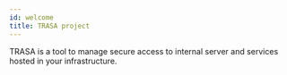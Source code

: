 ```yaml
---
id: welcome
title: TRASA project
---
```


TRASA is a tool to manage secure access to internal server and services hosted in your infrastructure.